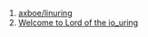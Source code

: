  1. [axboe/linuring](https://github.com/axboe/liburing)
 2. [Welcome to Lord of the io_uring](https://unixism.net/loti/)
